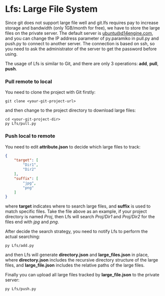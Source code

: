 ﻿# Lfs: Large File System

Since git does not support large file well and git.lfs requires pay to increase storage and bandwidth (only 1GB/month for free), we have to store the large files on the private server. The default server is ubuntu@d14engine.com, and you can change the IP address parameter of py.paramiko in pull.py and push.py to connect to another server. The connection is based on ssh, so you need to ask the administrator of the server to get the password before using.

The usage of Lfs is similar to Git, and there are only 3 operations: **add**, **pull**, **push**.

### Pull remote to local

You need to clone the project with Git firstly:

```
git clone <your-git-project-url>
```

and then change to the project directory to download large files:

```
cd <your-git-project-dir>
py Lfs/pull.py
```

### Push local to remote

You need to edit **attribute.json** to decide which large files to track:

```json
{
    "target": [
        "Dir1",
        "Dir2"
    ],
    "suffix": [
        "jpg",
        "png"
    ]
}
```

where **target** indicates where to search large files, and **suffix** is used to match specific files. Take the file above as an example, if your project directory is named *Proj*, then Lfs will search *Proj/Dir1* and *Proj/Dir2* for the files end with *jpg* and *png*.

After decide the search strategy, you need to notify Lfs to perform the actual searching:

```
py Lfs/add.py
```

and then Lfs will generate **directory.json** and **large_files.json** in place, where **directory.json** includes the recursive directory structure of the large files, and **large_file.json** includes the relative paths of the large files.

Finally you can upload all large files tracked by **large_file.json** to the private server:

```
py Lfs/push.py
```

